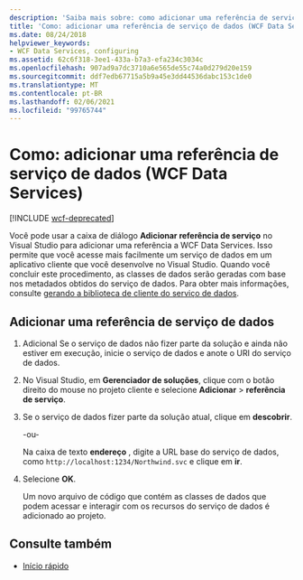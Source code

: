 ```yaml
---
description: 'Saiba mais sobre: como adicionar uma referência de serviço de dados (WCF Data Services)'
title: 'Como: adicionar uma referência de serviço de dados (WCF Data Services)'
ms.date: 08/24/2018
helpviewer_keywords:
- WCF Data Services, configuring
ms.assetid: 62c6f318-3ee1-433a-b7a3-efa234c3034c
ms.openlocfilehash: 907ad9a7dc3710a6e565de55c74a0d279d20e159
ms.sourcegitcommit: ddf7edb67715a5b9a45e3dd44536dabc153c1de0
ms.translationtype: MT
ms.contentlocale: pt-BR
ms.lasthandoff: 02/06/2021
ms.locfileid: "99765744"
---
```

# <a name="how-to-add-a-data-service-reference-wcf-data-services"></a>Como: adicionar uma referência de serviço de dados (WCF Data Services)

[!INCLUDE [wcf-deprecated](~/includes/wcf-deprecated.md)]

Você pode usar a caixa de diálogo **Adicionar referência de serviço** no Visual Studio para adicionar uma referência a WCF Data Services. Isso permite que você acesse mais facilmente um serviço de dados em um aplicativo cliente que você desenvolve no Visual Studio. Quando você concluir este procedimento, as classes de dados serão geradas com base nos metadados obtidos do serviço de dados. Para obter mais informações, consulte [gerando a biblioteca de cliente do serviço de dados](generating-the-data-service-client-library-wcf-data-services.md).

## <a name="add-a-data-service-reference"></a>Adicionar uma referência de serviço de dados

1. Adicional Se o serviço de dados não fizer parte da solução e ainda não estiver em execução, inicie o serviço de dados e anote o URI do serviço de dados.

2. No Visual Studio, em **Gerenciador de soluções**, clique com o botão direito do mouse no projeto cliente e selecione **Adicionar**  >  **referência de serviço**.

3. Se o serviço de dados fizer parte da solução atual, clique em **descobrir**.

     -ou-

     Na caixa de texto **endereço** , digite a URL base do serviço de dados, como `http://localhost:1234/Northwind.svc` e clique em **ir**.

4. Selecione **OK**.

     Um novo arquivo de código que contém as classes de dados que podem acessar e interagir com os recursos do serviço de dados é adicionado ao projeto.

## <a name="see-also"></a>Consulte também

- [Início rápido](quickstart-wcf-data-services.md)
